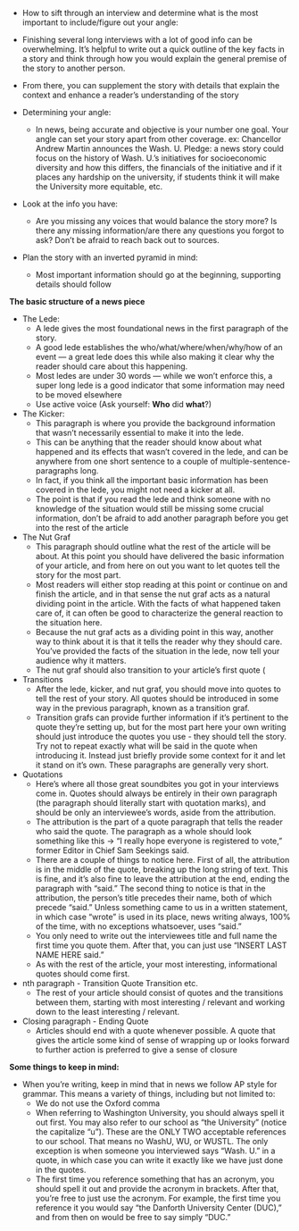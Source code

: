 
* How to sift through an interview and determine what is the most important to include/figure out your angle:


* Finishing several long interviews with a lot of good info can be overwhelming. It’s helpful to write out a quick outline of the key facts in a story and think through how you would explain the general premise of the story to another person.
* From there, you can supplement the story with details that explain the context and enhance a reader’s understanding of the story 


* Determining your angle: 
  * In news, being accurate and objective is your number one goal. Your angle can set your story apart from other coverage. 
ex: Chancellor Andrew Martin announces the Wash. U. Pledge: a news story could focus on the history of Wash. U.’s initiatives for socioeconomic diversity and how this differs, the financials of the initiative and if it places any hardship on the university, if students think it will make the University more equitable, etc.
* Look at the info you have:
  * Are you missing any voices that would balance the story more? Is there any missing information/are there any questions you forgot to ask? 
Don’t be afraid to reach back out to sources. 

* Plan the story with an inverted pyramid in mind:
  * Most important information should go at the beginning, supporting details should follow

**The basic structure of a news piece**
* The Lede:
  * A lede gives the most foundational news in the first paragraph of the story.  
  * A good lede establishes the who/what/where/when/why/how of an event — a great lede does this while also making it clear why the reader should care about this happening. 
  * Most ledes are under 30 words — while we won’t enforce this, a super long lede is a good indicator that some information may need to be moved elsewhere
  * Use active voice (Ask yourself: **Who** did **what**?)
* The Kicker: 
  * This paragraph is where you provide the background information that wasn’t necessarily essential to make it into the lede. 
  * This can be anything that the reader should know about what happened and its effects that wasn’t covered in the lede, and can be anywhere from one short sentence to a couple of multiple-sentence-paragraphs long. 
  * In fact, if you think all the important basic information has been covered in the lede, you might not need a kicker at all. 
  * The point is that if you read the lede and think someone with no knowledge of the situation would still be missing some crucial information, don’t be afraid to add another paragraph before you get into the rest of the article
* The Nut Graf
  * This paragraph should outline what the rest of the article will be about. At this point you should have delivered the basic information of your article, and from here on out you want to let quotes tell the story for the most part.
  * Most readers will either stop reading at this point or continue on and finish the article, and in that sense the nut graf acts as a natural dividing point in the article. With the facts of what happened taken care of, it can often be good to characterize the general reaction to the situation here.
  * Because the nut graf acts as a dividing point in this way, another way to think about it is that it tells the reader why they should care. You’ve provided the facts of the situation in the lede, now tell your audience why it matters. 
  * The nut graf should also transition to your article’s first quote (
* Transitions 
  * After the lede, kicker, and nut graf, you should move into quotes to tell the rest of your story. All quotes should be introduced in some way in the previous paragraph, known as a transition graf.
  * Transition grafs can provide further information if it’s pertinent to the quote they’re setting up, but for the most part here your own writing should just introduce the quotes you use - they should tell the story. Try not to repeat exactly what will be said in the quote when introducing it. Instead just briefly provide some context for it and let it stand on it’s own. These paragraphs are generally very short.
* Quotations
  * Here’s where all those great soundbites you got in your interviews come in. Quotes should always be entirely in their own paragraph (the paragraph should literally start with quotation marks), and should be only an interviewee’s words, aside from the attribution. 
  * The attribution is the part of a quote paragraph that tells the reader who said the quote. The paragraph as a whole should look something like this → “I really hope everyone is registered to vote,” former Editor in Chief Sam Seekings said. 
  * There are a couple of things to notice here. First of all, the attribution is in the middle of the quote, breaking up the long string of text. This is fine, and it’s also fine to leave the attribution at the end, ending the paragraph with “said.” The second thing to notice is that in the attribution, the person’s title precedes their name, both of which precede “said.” Unless something came to us in a written statement, in which case “wrote” is used in its place, news writing always, 100% of the time, with no exceptions whatsoever, uses “said.” 
  * You only need to write out the interviewees title and full name the first time you quote them. After that, you can just use “INSERT LAST NAME HERE said.”
  * As with the rest of the article, your most interesting, informational quotes should come first.
* nth paragraph - Transition Quote Transition etc.
  * The rest of your article should consist of quotes and the transitions between them, starting with most interesting / relevant and working down to the least interesting / relevant.
* Closing paragraph - Ending Quote
  * Articles should end with a quote whenever possible. A quote that gives the article some kind of sense of wrapping up or looks forward to further action is preferred to give a sense of closure

**Some things to keep in mind:**
* When you’re writing, keep in mind that in news we follow AP style for grammar. This means a variety of things, including but not limited to:
  * We do not use the Oxford comma
  * When referring to Washington University, you should always spell it out first. You may also refer to our school as “the University” (notice the capitalize “u”). These are the ONLY TWO acceptable references to our school. That means no WashU, WU, or WUSTL. The only exception is when someone you interviewed says “Wash. U.” in a quote, in which case you can write it exactly like we have just done in the quotes.
  * The first time you reference something that has an acronym, you should spell it out and provide the acronym in brackets. After that, you’re free to just use the acronym. For example, the first time you reference it you would say “the Danforth University Center (DUC),” and from then on would be free to say simply “DUC.”

